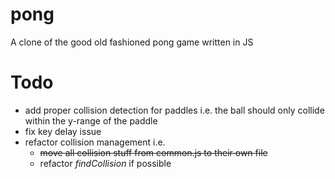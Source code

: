 # pong
A clone of the good old fashioned pong game written in JS


# Todo

* add proper collision detection for paddles i.e. the ball should only collide within the y-range of the paddle
* fix key delay issue
* refactor collision management i.e.
	* ~~move all collision stuff from common.js to their own file~~
	* refactor *findCollision* if possible